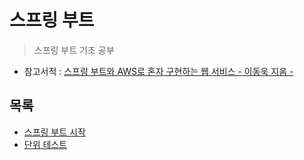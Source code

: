 # 스프링 부트
> 스프링 부트 기초 공부
- 참고서적 : [스프링 부트와 AWS로 혼자 구현하는 웹 서비스 - 이동욱 지음 -](https://book.naver.com/search/search.nhn?query=%EC%9D%B4%EB%8F%99%EC%9A%B1+%EC%8A%A4%ED%94%84%EB%A7%81%EB%B6%80%ED%8A%B8)

## 목록
- [스프링 부트 시작](https://github.com/jeonka1001/Study/blob/main/springboot/doc/springboot-start.md)
- [단위 테스트](https://github.com/jeonka1001/Study/blob/main/springboot/doc/tdd-start.md)